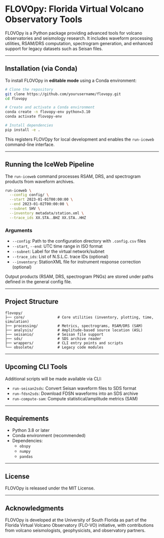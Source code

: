 # FLOVOpy: Florida Virtual Volcano Observatory Tools

FLOVOpy is a Python package providing advanced tools for volcano observatories and seismology research. It includes waveform processing utilities, RSAM/DRS computation, spectrogram generation, and enhanced support for legacy datasets such as Seisan files.

---

## Installation (via Conda)

To install FLOVOpy in **editable mode** using a Conda environment:

```bash
# Clone the repository
git clone https://github.com/yourusername/flovopy.git
cd flovopy

# Create and activate a Conda environment
conda create -n flovopy-env python=3.10
conda activate flovopy-env

# Install dependencies
pip install -e .
```

This registers FLOVOpy for local development and enables the `run-iceweb` command-line interface.

---

## Running the IceWeb Pipeline

The `run-iceweb` command processes RSAM, DRS, and spectrogram products from waveform archives.

```bash
run-iceweb \
  --config config/ \
  --start 2023-01-01T00:00:00 \
  --end 2023-01-02T00:00:00 \
  --subnet SHV \
  --inventory metadata/station.xml \
  --trace_ids XX.STA..BHZ XX.STA..HHZ
```

### Arguments
- `--config`: Path to the configuration directory with `.config.csv` files
- `--start`, `--end`: UTC time range in ISO format
- `--subnet`: Label for the virtual network/subnet
- `--trace_ids`: List of N.S.L.C. trace IDs (optional)
- `--inventory`: StationXML file for instrument response correction (optional)

Output products (RSAM, DRS, spectrogram PNGs) are stored under paths defined in the general config file.

---

## Project Structure

```text
flovopy/
├── core/               # Core utilities (inventory, plotting, time, simulation)
├── processing/         # Metrics, spectrograms, RSAM/DRS (SAM)
├── analysis/           # Amplitude-based source location (ASL)
├── seisanio/           # Seisan file support
├── sds/                # SDS archive reader
├── wrappers/           # CLI entry points and scripts
└── obsolete/           # Legacy code modules
```

---

## Upcoming CLI Tools

Additional scripts will be made available via CLI:
- `run-seisan2sds`: Convert Seisan waveform files to SDS format
- `run-fdsn2sds`: Download FDSN waveforms into an SDS archive
- `run-compute-sam`: Compute statistical/amplitude metrics (SAM)

---

## Requirements
- Python 3.8 or later
- Conda environment (recommended)
- Dependencies:
  - `obspy`
  - `numpy`
  - `pandas`

---

## License
FLOVOpy is released under the MIT License.

---

## Acknowledgments
FLOVOpy is developed at the University of South Florida as part of the Florida Virtual Volcano Observatory (FLO-VO) initiative, with contributions from volcano seismologists, geophysicists, and observatory partners.

